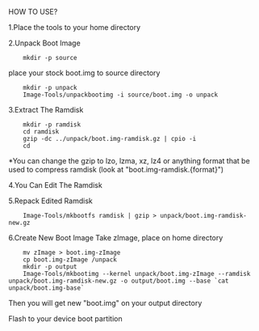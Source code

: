 HOW TO USE?

1.Place the tools to your home directory

2.Unpack Boot Image

        mkdir -p source

place your stock boot.img to source directory

        mkdir -p unpack
        Image-Tools/unpackbootimg -i source/boot.img -o unpack

3.Extract The Ramdisk

        mkdir -p ramdisk
        cd ramdisk
        gzip -dc ../unpack/boot.img-ramdisk.gz | cpio -i
        cd

*You can change the gzip to lzo, lzma, xz, lz4 or anything format that be used to compress ramdisk (look at "boot.img-ramdisk.{format}")

4.You Can Edit The Ramdisk

5.Repack Edited Ramdisk

        Image-Tools/mkbootfs ramdisk | gzip > unpack/boot.img-ramdisk-new.gz

6.Create New Boot Image
Take zImage, place on home directory

        mv zImage > boot.img-zImage
        cp boot.img-zImage /unpack
        mkdir -p output
        Image-Tools/mkbootimg --kernel unpack/boot.img-zImage --ramdisk unpack/boot.img-ramdisk-new.gz -o output/boot.img --base `cat unpack/boot.img-base`

Then you will get new "boot.img" on your output directory

Flash to your device boot partition

